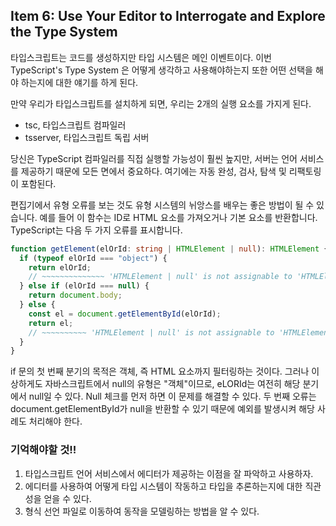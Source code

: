 ## Item 6: Use Your Editor to Interrogate and Explore the Type System

타입스크립트는 코드를 생성하지만 타입 시스템은 메인 이벤트이다. 이번 TypeScript's Type System 은 어떻게 생각하고 사용해야하는지 또한 어떤 선택을 해야 하는지에 대한 얘기를 하게 된다.

만약 우리가 타입스크립트를 설치하게 되면, 우리는 2개의 실행 요소를 가지게 된다.

- tsc, 타입스크립트 컴파일러
- tsserver, 타입스크립트 독립 서버

당신은 TypeScript 컴파일러를 직접 실행할 가능성이 훨씬 높지만, 서버는 언어 서비스를 제공하기 때문에 모든 면에서 중요하다. 여기에는 자동 완성, 검사, 탐색 및 리팩토링이 포함된다.

편집기에서 유형 오류를 보는 것도 유형 시스템의 뉘앙스를 배우는 좋은 방법이 될 수 있습니다. 예를 들어 이 함수는 ID로 HTML 요소를 가져오거나 기본 요소를 반환합니다. TypeScript는 다음 두 가지 오류를 표시합니다.

```typescript
function getElement(elOrId: string | HTMLElement | null): HTMLElement {
  if (typeof elOrId === "object") {
    return elOrId;
    // ~~~~~~~~~~~~~~ 'HTMLElement | null' is not assignable to 'HTMLElement'
  } else if (elOrId === null) {
    return document.body;
  } else {
    const el = document.getElementById(elOrId);
    return el;
    // ~~~~~~~~~~ 'HTMLElement | null' is not assignable to 'HTMLElement'
  }
}
```

if 문의 첫 번째 분기의 목적은 객체, 즉 HTML 요소까지 필터링하는 것이다. 그러나 이상하게도 자바스크립트에서 null의 유형은 "객체"이므로, eLORId는 여전히 해당 분기에서 null일 수 있다. Null 체크를 먼저 하면 이 문제를 해결할 수 있다. 두 번째 오류는 document.getElementById가 null을 반환할 수 있기 때문에 예외를 발생시켜 해당 사례도 처리해야 한다.

### 기억해야할 것!!

1. 타입스크립트 언어 서비스에서 에디터가 제공하는 이점을 잘 파악하고 사용하자.
2. 에디터를 사용하여 어떻게 타입 시스템이 작동하고 타입을 추론하는지에 대한 직관성을 얻을 수 있다.
3. 형식 선언 파일로 이동하여 동작을 모델링하는 방법을 알 수 있다.
